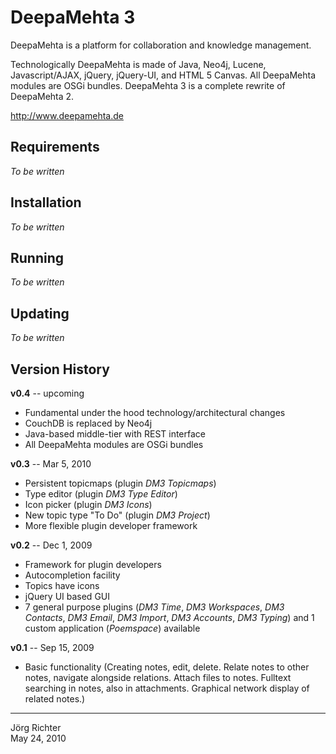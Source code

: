 
DeepaMehta 3
============

DeepaMehta is a platform for collaboration and knowledge management.

Technologically DeepaMehta is made of Java, Neo4j, Lucene, Javascript/AJAX, jQuery, jQuery-UI, and HTML 5 Canvas.
All DeepaMehta modules are OSGi bundles.
DeepaMehta 3 is a complete rewrite of DeepaMehta 2.

<http://www.deepamehta.de>


Requirements
------------

*To be written*


Installation
------------

*To be written*


Running
-------

*To be written*


Updating
--------

*To be written*


Version History
---------------

**v0.4** -- upcoming

* Fundamental under the hood technology/architectural changes
* CouchDB is replaced by Neo4j
* Java-based middle-tier with REST interface
* All DeepaMehta modules are OSGi bundles

**v0.3** -- Mar 5, 2010

* Persistent topicmaps (plugin *DM3 Topicmaps*)
* Type editor (plugin *DM3 Type Editor*)
* Icon picker (plugin *DM3 Icons*)
* New topic type "To Do" (plugin *DM3 Project*)
* More flexible plugin developer framework

**v0.2** -- Dec 1, 2009

* Framework for plugin developers
* Autocompletion facility
* Topics have icons
* jQuery UI based GUI
* 7 general purpose plugins (*DM3 Time*, *DM3 Workspaces*, *DM3 Contacts*, *DM3 Email*, *DM3 Import*, *DM3 Accounts*, *DM3 Typing*) and 1 custom application (*Poemspace*) available

**v0.1** -- Sep 15, 2009

* Basic functionality (Creating notes, edit, delete. Relate notes to other notes, navigate alongside relations. Attach files to notes. Fulltext searching in notes, also in attachments. Graphical network display of related notes.)


------------
Jörg Richter  
May 24, 2010
